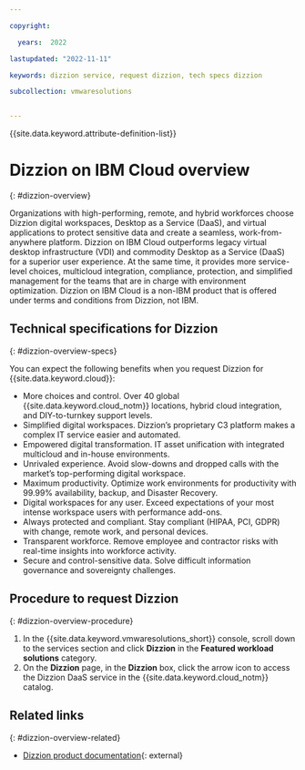 ```yaml
---

copyright:

  years:  2022

lastupdated: "2022-11-11"

keywords: dizzion service, request dizzion, tech specs dizzion

subcollection: vmwaresolutions


---
```


{{site.data.keyword.attribute-definition-list}}

# Dizzion on IBM Cloud overview
{: #dizzion-overview}

Organizations with high-performing, remote, and hybrid workforces choose Dizzion digital workspaces, Desktop as a Service (DaaS), and virtual applications to protect sensitive data and create a seamless, work-from-anywhere platform.
Dizzion on IBM Cloud outperforms legacy virtual desktop infrastructure (VDI) and commodity Desktop as a Service (DaaS) for a superior user experience. At the same time, it provides more service-level choices, multicloud integration, compliance, protection, and simplified management for the teams that are in charge with environment optimization. Dizzion on IBM Cloud is a non-IBM product that is offered under terms and conditions from Dizzion, not IBM.

## Technical specifications for Dizzion
{: #dizzion-overview-specs}

You can expect the following benefits when you request Dizzion for {{site.data.keyword.cloud}}:
* More choices and control. Over 40 global {{site.data.keyword.cloud_notm}} locations, hybrid cloud integration, and DIY-to-turnkey support levels.
* Simplified digital workspaces. Dizzion’s proprietary C3 platform makes a complex IT service easier and automated.
* Empowered digital transformation. IT asset unification with integrated multicloud and in-house environments.
* Unrivaled experience. Avoid slow-downs and dropped calls with the market’s top-performing digital workspace.
* Maximum productivity. Optimize work environments for productivity with 99.99% availability, backup, and Disaster Recovery.
* Digital workspaces for any user. Exceed expectations of your most intense workspace users with performance add-ons.
* Always protected and compliant. Stay compliant (HIPAA, PCI, GDPR) with change, remote work, and personal devices.
* Transparent workforce. Remove employee and contractor risks with real-time insights into workforce activity.
* Secure and control-sensitive data. Solve difficult information governance and sovereignty challenges.

## Procedure to request Dizzion
{: #dizzion-overview-procedure}

1. In the {{site.data.keyword.vmwaresolutions_short}} console, scroll down to the services section and click **Dizzion** in the **Featured workload solutions** category.
2. On the **Dizzion** page, in the **Dizzion** box, click the arrow icon to access the Dizzion DaaS service in the {{site.data.keyword.cloud_notm}} catalog.

## Related links
{: #dizzion-overview-related}

* [Dizzion product documentation](https://help.dizzion.com/en_US/product-documentation){: external}
